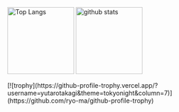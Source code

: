 <p align="left"> 
  <img alt="Top Langs" height="150px" src="https://github-readme-stats.vercel.app/api/top-langs/?username=yutarotakagi&layout=compact&show_icons=true&theme=tokyonight" />
  <img alt="github stats" height="150px" src="https://github-readme-stats.vercel.app/api?username=yutarotakagi&theme=tokyonight&show_icons=ture" />
</p>
[![trophy](https://github-profile-trophy.vercel.app/?username=yutarotakagi&theme=tokyonight&column=7)](https://github.com/ryo-ma/github-profile-trophy)
